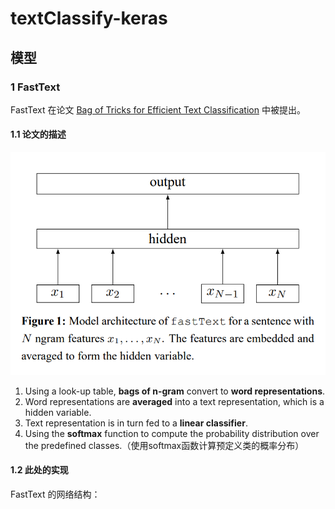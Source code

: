 # textClassify-keras
## 模型
### 1 FastText
FastText 在论文 [Bag of Tricks for Efficient Text Classification](https://arxiv.org/pdf/1607.01759.pdf) 中被提出。
#### 1.1 论文的描述
<p align="center">
  <img src="image/FastText.png">
</p>

1. Using a look-up table, **bags of n-gram** convert to **word representations**.
2. Word representations are **averaged** into a text representation, which is a hidden variable.
3. Text representation is in turn fed to a **linear classifier**.
4. Using the **softmax** function to compute the probability distribution over the predefined classes.（使用softmax函数计算预定义类的概率分布）

#### 1.2 此处的实现
FastText 的网络结构：
